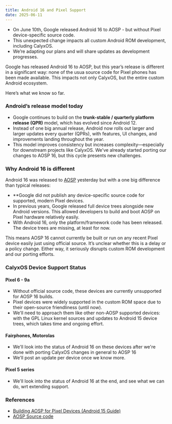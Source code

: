 ```yaml
---
title: Android 16 and Pixel Support
date: 2025-06-11
---
```


* On June 10th, Google released Android 16 to AOSP - but without Pixel device-specific source code.
* This unexpected change impacts all custom Android ROM development, including CalyxOS.
* We’re adapting our plans and will share updates as development progresses.

Google has released Android 16 to AOSP, but this year’s release is different in a significant way: none of the usua source code for Pixel phones has been made available. This impacts not only CalyxOS, but the entire custom Android ecosystem.

Here’s what we know so far.

### Android’s release model today

* Google continues to build on the **trunk-stable / quarterly platform release (QPR)** model, which has evolved since Android 12.
* Instead of one big annual release, Android now rolls out larger and larger updates every quarter (QPRs), with features, UI changes, and improvements landing throughout the year.
* This model improves consistency but increases complexity—especially for downstream projects like CalyxOS. We've already started porting our changes to AOSP 16, but this cycle presents new challenges.

### Why Android 16 is different

Android 16 was released to [AOSP](https://android.googlesource.com/platform/manifest/+/android-16.0.0_r1) yesterday but with a one big difference than typical releases:
* **Google did not publish any device-specific source code for supported, modern Pixel devices.
* In previous years, Google released full device trees alongside new Android versions. This allowed developers to build and boot AOSP on Pixel hardware relatively easily.
* With Android 16, only the platform/framework code has been released. The device trees are missing, at least for now.

This means AOSP 16 cannot currently be built or run on any recent Pixel device easily just using official source. It’s unclear whether this is a delay or a policy change. Either way, it seriously disrupts custom ROM development and our porting efforts.

### CalyxOS Device Support Status
#### Pixel 6 - 9a

* Without official source code, these devices are currently unsupported for AOSP 16 builds.
* Pixel devices were widely supported in the custom ROM space due to their open-source friendliness (until now).
* We'll need to approach them like other non-AOSP supported devices: with the GPL Linux kernel sources and updates to Android 15 device trees, which takes time and ongoing effort.

#### Fairphones, Motorolas

* We'll look into the status of Android 16 on these devices after we're done with porting CalyxOS changes in general to AOSP 16
* We'll post an update per device once we know more.

#### Pixel 5 series

* We'll look into the status of Android 16 at the end, and see what we can do, wrt extending support.

### References
* [Building AOSP for Pixel Devices (Android 15 Guide)](https://source.android.com/docs/setup/start)
* [AOSP Source code](https://android.googlesource.com/) 
